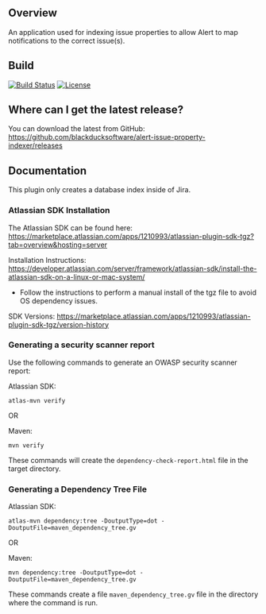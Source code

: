 ## Overview ##
An application used for indexing issue properties to allow Alert to map notifications to the correct issue(s).

## Build ##

[![Build Status](https://travis-ci.org/blackducksoftware/alert-jira-property-indexer.svg?branch=master)](https://travis-ci.org/blackducksoftware/alert-jira-property-indexer)
[![License](https://img.shields.io/badge/License-Apache%202.0-blue.svg)](https://opensource.org/licenses/Apache-2.0)
## Where can I get the latest release? ##

You can download the latest from GitHub: https://github.com/blackducksoftware/alert-issue-property-indexer/releases

## Documentation ##

This plugin only creates a database index inside of Jira. 

### Atlassian SDK Installation ###

The Atlassian SDK can be found here: https://marketplace.atlassian.com/apps/1210993/atlassian-plugin-sdk-tgz?tab=overview&hosting=server

Installation Instructions: https://developer.atlassian.com/server/framework/atlassian-sdk/install-the-atlassian-sdk-on-a-linux-or-mac-system/

 - Follow the instructions to perform a manual install of the tgz file to avoid OS dependency issues. 

SDK Versions: https://marketplace.atlassian.com/apps/1210993/atlassian-plugin-sdk-tgz/version-history

### Generating a security scanner report ###
Use the following commands to generate an OWASP security scanner report:

Atlassian SDK:
```
atlas-mvn verify
```
OR 

Maven:
```
mvn verify
```
These commands will create the `dependency-check-report.html` file in the target directory.

### Generating a Dependency Tree File ###

Atlassian SDK:
```
atlas-mvn dependency:tree -DoutputType=dot -DoutputFile=maven_dependency_tree.gv
```
OR

Maven: 
```
mvn dependency:tree -DoutputType=dot -DoutputFile=maven_dependency_tree.gv
```
These commands create a file `maven_dependency_tree.gv` file in the directory where the command is run.
